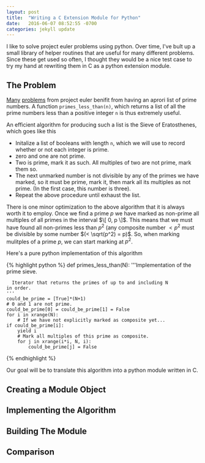 ```yaml
---
layout: post
title:  "Writing a C Extension Module for Python"
date:   2016-06-07 08:52:55 -0700
categories: jekyll update
---
```


I like to solve project euler problems using python.  Over time, I've bult up a small library of helper routines that are useful for many different problems.  Since these get used so often, I thought they would be a nice test case to try my hand at rewriting them in C as a python extension module.

The Problem
-----------

[Many](https://projecteuler.net/problem=77) [problems](https://projecteuler.net/problem=87) from project euler benifit from having an aprori list of prime numbers.  A function `primes_less_than(n)`, which returns a list of all the prime numbers less than a positive integer `n` is thus extremely useful.

An efficient algorithm for producing such a list is the Sieve of Eratosthenes, which goes like this

  - Initalize a list of booleans with length `n`, which we will use to record whether or not each integer is prime.
  - zero and one are not prime.
  - Two is prime, mark it as such.  All multiples of two are not prime, mark them so.
  - The next unmarked number is not divisible by any of the primes we have marked, so it must be prime, mark it, then mark all its multiples as not prime.  (In the first case, this number is three).
  - Repeat the above procedure until exhaust the list.

There is one minor optimization to the above algorithm that it is always worth it to employ.  Once we find a prime $p$ we have marked as non-prime all multiples of all primes in the interval $\[ 0, p \]$.  This means that we must have found all non-primes less than $p^2$ (any composite number $< p^2$ must be divisible by some number $(< \sqrt(p^2) = p)$. So, when marking mulitples of a prime $p$, we can start marking at $p^2$.

Here's a pure python implementation of this algorithm

{% highlight python %}
def primes_less_than(N):
    '''Implementation of the prime sieve.
         
      Iterator that returns the primes of up to and including N
    in order.
    '''
    could_be_prime = [True]*(N+1)
    # 0 and 1 are not prime.
    could_be_prime[0] = could_be_prime[1] = False
    for i in xrange(N):
        # If we have not explicitly marked as composite yet...
	if could_be_prime[i]:
	    yield i
	    # Mark all multiples of this prime as composite.
	    for j in xrange(i*i, N, i):
	        could_be_prime[j] = False
{% endhighlight %}
  
Our goal will be to translate this algorithm into a python module written in C.

Creating a Module Object
------------------------

Implementing the Algorithm
--------------------------

Building The Module
-------------------

Comparison
----------

